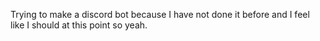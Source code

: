 Trying to make a discord bot because I have not done it before and I feel like I should at this point so yeah.
